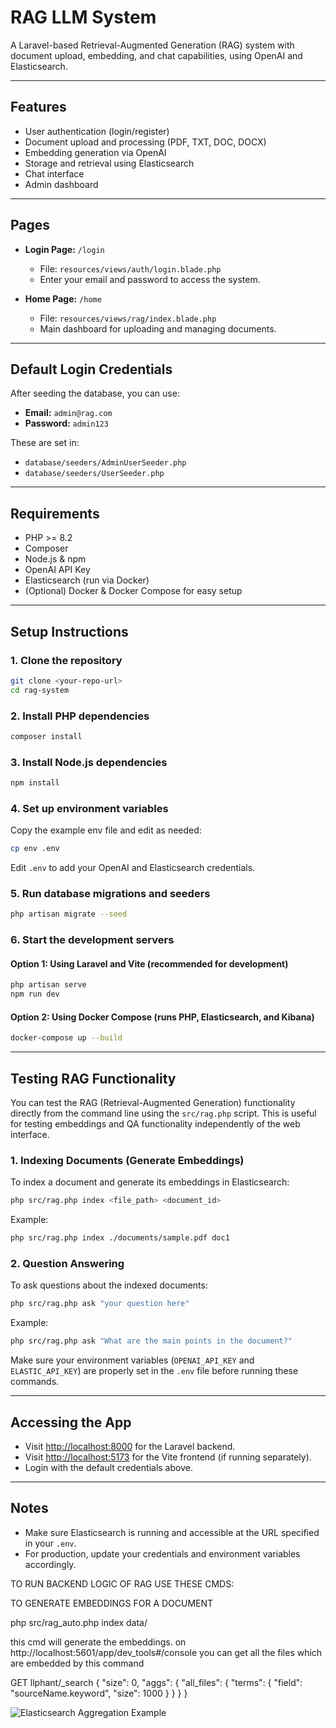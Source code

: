 # RAG LLM System

A Laravel-based Retrieval-Augmented Generation (RAG) system with document upload, embedding, and chat capabilities, using OpenAI and Elasticsearch.

---

## Features

- User authentication (login/register)
- Document upload and processing (PDF, TXT, DOC, DOCX)
- Embedding generation via OpenAI
- Storage and retrieval using Elasticsearch
- Chat interface
- Admin dashboard

---

## Pages

- **Login Page:** `/login`
  - File: `resources/views/auth/login.blade.php`
  - Enter your email and password to access the system.

- **Home Page:** `/home`
  - File: `resources/views/rag/index.blade.php`
  - Main dashboard for uploading and managing documents.

---

## Default Login Credentials

After seeding the database, you can use:

- **Email:** `admin@rag.com`
- **Password:** `admin123`

These are set in:
- `database/seeders/AdminUserSeeder.php`
- `database/seeders/UserSeeder.php`

---

## Requirements

- PHP >= 8.2
- Composer
- Node.js & npm
- OpenAI API Key
- Elasticsearch (run via Docker)
- (Optional) Docker & Docker Compose for easy setup

---

## Setup Instructions

### 1. Clone the repository

```bash
git clone <your-repo-url>
cd rag-system
```

### 2. Install PHP dependencies

```bash
composer install
```

### 3. Install Node.js dependencies

```bash
npm install
```

### 4. Set up environment variables

Copy the example env file and edit as needed:

```bash
cp env .env
```

Edit `.env` to add your OpenAI and Elasticsearch credentials.

### 5. Run database migrations and seeders

```bash
php artisan migrate --seed
```

### 6. Start the development servers

#### Option 1: Using Laravel and Vite (recommended for development)

```bash
php artisan serve
npm run dev
```

#### Option 2: Using Docker Compose (runs PHP, Elasticsearch, and Kibana)

```bash
docker-compose up --build
```

---

## Testing RAG Functionality

You can test the RAG (Retrieval-Augmented Generation) functionality directly from the command line using the `src/rag.php` script. This is useful for testing embeddings and QA functionality independently of the web interface.

### 1. Indexing Documents (Generate Embeddings)

To index a document and generate its embeddings in Elasticsearch:

```bash
php src/rag.php index <file_path> <document_id>
```

Example:
```bash
php src/rag.php index ./documents/sample.pdf doc1
```

### 2. Question Answering

To ask questions about the indexed documents:

```bash
php src/rag.php ask "your question here"
```

Example:
```bash
php src/rag.php ask "What are the main points in the document?"
```

Make sure your environment variables (`OPENAI_API_KEY` and `ELASTIC_API_KEY`) are properly set in the `.env` file before running these commands.

---

## Accessing the App

- Visit [http://localhost:8000](http://localhost:8000) for the Laravel backend.
- Visit [http://localhost:5173](http://localhost:5173) for the Vite frontend (if running separately).
- Login with the default credentials above.

---

## Notes

- Make sure Elasticsearch is running and accessible at the URL specified in your `.env`.
- For production, update your credentials and environment variables accordingly.




TO RUN BACKEND LOGIC OF RAG USE THESE CMDS:


TO GENERATE EMBEDDINGS FOR A DOCUMENT

php src/rag_auto.php index data/<filename>


this cmd will generate the embeddings.
on http://localhost:5601/app/dev_tools#/console
you can get all the files which are embedded by this command

 GET llphant/_search
  {
    "size": 0,
    "aggs": {
      "all_files": {
        "terms": {
          "field": "sourceName.keyword",
          "size": 1000
        }
      }
    }
  }

![Elasticsearch Aggregation Example](image.png)

  
